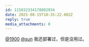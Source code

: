 ```yaml
---
id: 115032334178802934
date: 2025-08-15T10:35:22.602Z
reply: true
media_attachments: 0
---
```


[@1900](https://social.1900.live/@1900) [@sun](https://jiong.us/@sun) 我还部署过，但是没用过。

